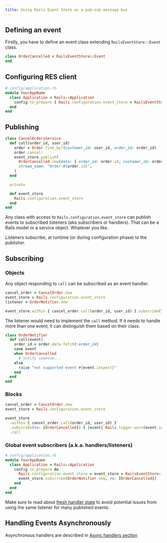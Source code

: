 ```yaml
---
title: Using Rails Event Store as a pub-sub message bus
---
```


## Defining an event

Firstly, you have to define an event class extending `RailsEventStore::Event` class.

```ruby
class OrderCancelled < RailsEventStore::Event
end
```

## Configuring RES client

```ruby
# config/application.rb
module YourAppName
  class Application < Rails::Application
    config.to_prepare { Rails.configuration.event_store = RailsEventStore::Client.new }
  end
end
```

## Publishing

```ruby
class CancelOrdersService
  def call(order_id, user_id)
    order = Order.find_by!(customer_id: user_id, order_id: order_id)
    order.cancel!
    event_store.publish(
      OrderCancelled.new(data: { order_id: order.id, customer_id: order.customer_id }),
      stream_name: "Order-#{order.id}",
    )
  end

  private

  def event_store
    Rails.configuration.event_store
  end
end
```

Any class with access to `Rails.configuration.event_store` can publish events to subscribed listeners (aka subscribers or handlers). That can be a Rails model or a service object. Whatever you like.

Listeners subscribe, at runtime (or during configuration phase) to the publisher.

## Subscribing

### Objects

Any object responding to `call` can be subscribed as an event handler.

```ruby
cancel_order = CancelOrder.new
event_store = Rails.configuration.event_store
listener = OrderNotifier.new

event_store.within { cancel_order.call(order_id, user_id) }.subscribe(listener, to: [OrderCancelled]).call
```

The listener would need to implement the `call` method. If it needs to handle more than one event, it can distinguish them based on their class.

```ruby
class OrderNotifier
  def call(event)
    order_id = order.data.fetch(:order_id)
    case event
    when OrderCancelled
      # notify someone...
    else
      raise "not supported event #{event.inspect}"
    end
  end
end
```

### Blocks

```ruby
cancel_order = CancelOrder.new
event_store = Rails.configuration.event_store

event_store
  .within { cancel_order.call(order_id, user_id) }
  .subscribe(to: [OrderCancelled]) { |event| Rails.logger.warn(event.inspect) }
  .call
```

### Global event subscribers (a.k.a. handlers/listeners)

```ruby
# config/application.rb
module YourAppName
  class Application < Rails::Application
    config.to_prepare do
      Rails.configuration.event_store = event_store = RailsEventStore::Client.new
      event_store.subscribe(OrderNotifier.new, to: [OrderCancelled])
    end
  end
end
```

Make sure to read about [fresh handler state](/docs/v1/subscribe/#fresh-handler-state) to avoid potential issues from using the same listener for many published events.

## Handling Events Asynchronously

Asynchronous handlers are described in [Async handlers section](/docs/v1/subscribe/#async-handlers)
